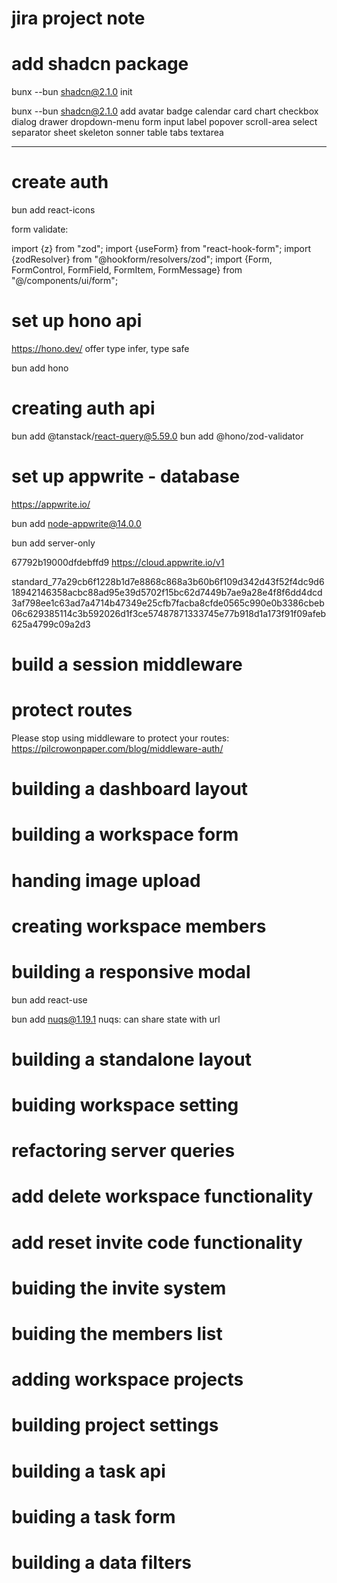 # jira project note


# add shadcn package
bunx --bun shadcn@2.1.0 init

bunx --bun shadcn@2.1.0 add
avatar
badge
calendar
card
chart
checkbox
dialog
drawer
dropdown-menu
form
input
label
popover
scroll-area
select
separator
sheet
skeleton
sonner
table
tabs
textarea

---

# create auth

bun add react-icons

form validate:

import {z} from "zod";
import {useForm} from "react-hook-form";
import {zodResolver} from "@hookform/resolvers/zod";
import {Form, FormControl, FormField, FormItem, FormMessage} from "@/components/ui/form";


# set up hono api
https://hono.dev/
offer type infer, type safe

bun add hono


# creating auth api

bun add @tanstack/react-query@5.59.0
bun add @hono/zod-validator

# set up appwrite - database

https://appwrite.io/

bun add node-appwrite@14.0.0

bun add server-only

67792b19000dfdebffd9
https://cloud.appwrite.io/v1

standard_77a29cb6f1228b1d7e8868c868a3b60b6f109d342d43f52f4dc9d618942146358acbc88ad95e39d5702f15bc62d7449b7ae9a28e4f8f6dd4dcd3af798ee1c63ad7a4714b47349e25cfb7facba8cfde0565c990e0b3386cbeb06c629385114c3b592026d1f3ce57487871333745e77b918d1a173f91f09afeb625a4799c09a2d3

# build a session middleware
# protect routes

Please stop using middleware to protect your routes:
https://pilcrowonpaper.com/blog/middleware-auth/

# building a dashboard layout

# building a workspace form

# handing image upload

# creating workspace members

# building a responsive modal

bun add react-use

bun add nuqs@1.19.1
nuqs: can share state with url

# building a standalone layout

# buiding workspace setting

# refactoring server queries

# add delete workspace functionality

# add reset invite code functionality

# buiding the invite system

# buiding the members list

# adding workspace projects

# building project settings

# building a task api

# buiding a task form

# building a data filters
